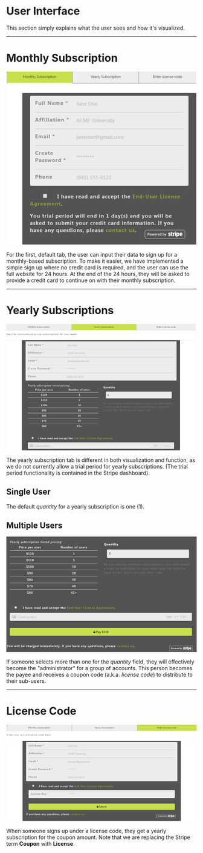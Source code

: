 # User Interface

This section simply explains what the user sees and how it's visualized.
______________
# Monthly Subscription

![](img/signup_monthly.PNG)

For the first, default tab, the user can input their data to sign up for a monthly-based subscription. To make it easier, we have implemented a simple sign up where no credit card is required, and the user can use the full website for 24 hours. At the end of the 24 hours, they will be asked to provide a credit card to continue on with their monthly subscription. 



______________
# Yearly Subscriptions

![](img/signup_yearly.PNG)

The yearly subscription tab is different in both visualization and function, as we do not currently allow a trial period for yearly subscriptions. (The trial period functionality is contained in the Stripe dashboard).

## Single User

The default *quantity* for a yearly subscription is one (1). 

## Multiple Users

![](img/signup_yearly2.PNG)

If someone selects more than one for the *quantity* field, they will effectively become the "administrator" for a group of accounts. This person becomes the payee and receives a coupon code (a.k.a. _license code_) to distribute to their sub-users. 

______________
# License Code

![](img/signup_code.PNG)

When someone signs up under a license code, they get a yearly subscription for the coupon amount. Note that we are replacing the Stripe term **Coupon** with **License**. 